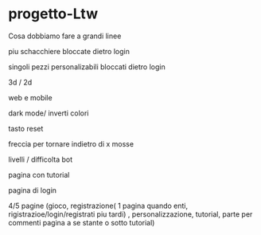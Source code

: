 # progetto-Ltw

Cosa dobbiamo fare a grandi linee

piu schacchiere bloccate dietro login

singoli pezzi personalizabili bloccati dietro login

3d / 2d

web e mobile

dark mode/ inverti colori

tasto reset

freccia per tornare indietro di x mosse

livelli / difficolta bot

pagina con tutorial

pagina di login

4/5 pagine (gioco, registrazione( 1 pagina quando enti, rigistrazioe/login/registrati piu tardi) , personalizzazione, tutorial, parte per commenti pagina a se stante o sotto tutorial)
